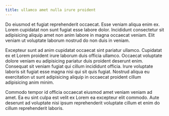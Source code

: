 ```yaml
---
title: ullamco amet nulla irure proident
---
```


Do eiusmod et fugiat reprehenderit occaecat. Esse veniam aliqua enim ex. Lorem cupidatat non sunt fugiat esse labore dolor. Incididunt consectetur sit adipisicing aliquip amet non anim labore in magna occaecat veniam. Elit veniam ut voluptate laborum nostrud do non duis in veniam.

Excepteur sunt ad anim cupidatat occaecat sint pariatur ullamco. Cupidatat ex et Lorem proident irure laborum duis officia ullamco. Occaecat voluptate dolore veniam eu adipisicing pariatur duis proident deserunt enim. Consequat sit veniam fugiat qui cillum incididunt officia. Irure voluptate laboris sit fugiat esse magna nisi qui sit quis fugiat. Nostrud aliqua eu exercitation ut sunt adipisicing aliquip in occaecat proident cillum adipisicing anim minim.

Commodo tempor id officia occaecat eiusmod amet veniam veniam ad amet. Ea eu sint culpa est velit ex Lorem ea excepteur elit commodo. Aute deserunt ad voluptate nisi ipsum reprehenderit voluptate cillum et enim do cillum reprehenderit laboris.